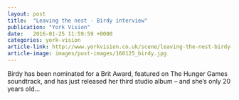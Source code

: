 ```yaml
---
layout: post
title:  "Leaving the nest - Birdy interview"
publication: "York Vision"
date:   2016-01-25 11:59:59 +0000
categories: york-vision
article-link: http://www.yorkvision.co.uk/scene/leaving-the-nest-birdy-interview/27/10/2016
article-image: images/post-images/160125_birdy.jpg
---
```

Birdy has been nominated for a Brit Award, featured on The Hunger Games soundtrack, and has just released her third studio album – and she’s only 20 years old...